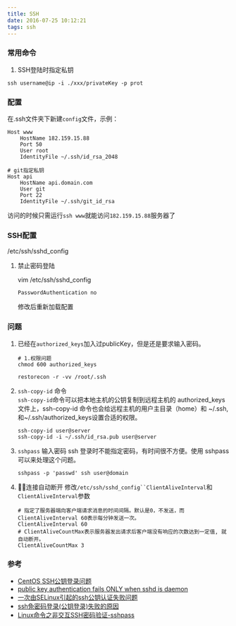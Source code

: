 ```yaml
---
title: SSH
date: 2016-07-25 10:12:21
tags: ssh
---
```

### 常用命令

1. SSH登陆时指定私钥
```
ssh username@ip -i ./xxx/privateKey -p prot
```

### 配置
在.ssh文件夹下新建`config`文件，示例：
```
Host www
    HostName 182.159.15.88
    Port 50
    User root
    IdentityFile ~/.ssh/id_rsa_2048

# git指定私钥
Host api
    HostName api.domain.com
    User git
    Port 22
    IdentityFile ~/.ssh/git_id_rsa
```

访问的时候只需运行`ssh www`就能访问`182.159.15.88`服务器了

### SSH配置
/etc/ssh/sshd_config

1. 禁止密码登陆

    vim /etc/ssh/sshd_config
    ```
    PasswordAuthentication no 
    ```
    修改后重新加载配置

### 问题
1. 已经在`authorized_keys`加入过publicKey，但是还是要求输入密码。
    ```
    # 1.权限问题
    chmod 600 authorized_keys

    restorecon -r -vv /root/.ssh
    ```
2. `ssh-copy-id` 命令  
    `ssh-copy-id`命令可以把本地主机的公钥复制到远程主机的 authorized_keys 文件上，ssh-copy-id 命令也会给远程主机的用户主目录（home）和 ~/.ssh, 和~/.ssh/authorized_keys设置合适的权限。
    ```shell
    ssh-copy-id user@server
    ssh-copy-id -i ~/.ssh/id_rsa.pub user@server
    ```
3. `sshpass` 输入密码
    ssh 登录时不能指定密码，有时间很不方便。使用 sshpass 可以来处理这个问题。
    ```shell
    sshpass -p 'passwd' ssh user@domain
    ```
4. 连接自动断开
    修改`/etc/ssh/sshd_config``ClientAliveInterval`和`ClientAliveInterval`参数
    ```
    # 指定了服务器端向客户端请求消息的时间间隔。默认是0，不发送，而ClientAliveInterval 60表示每分钟发送一次。
    ClientAliveInterval 60
    # ClientAliveCountMax表示服务器发出请求后客户端没有响应的次数达到一定值, 就自动断开。
    ClientAliveCountMax 3
    ```

### 参考
- [CentOS SSH公钥登录问题](https://segmentfault.com/q/1010000000445726)
- [public key authentication fails ONLY when sshd is daemon](http://serverfault.com/questions/321534/public-key-authentication-fails-only-when-sshd-is-daemon)
- [一次由SELinux引起的ssh公钥认证失败问题](https://web.archive.org/web/20170801031147/http://www.cnblogs.com/qcly/archive/2013/07/27/3219535.html) 
- [ssh免密码登录(公钥登录)失败的原因](http://www.2cto.com/os/201212/173257.html) 
- [Linux命令之非交互SSH密码验证-sshpass](http://blog.csdn.net/wangjunjun2008/article/details/19993395)

